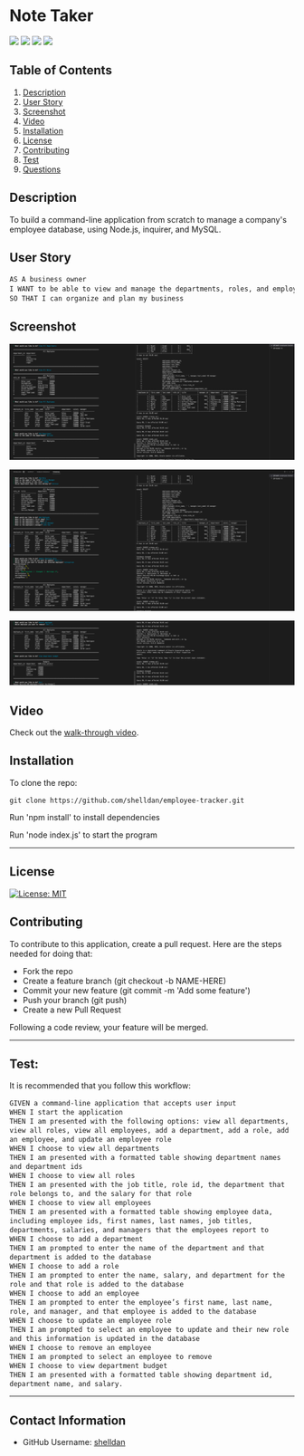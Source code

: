 # Note Taker

<p>
    <img src="https://img.shields.io/badge/-JavaScript-purple" />
    <img src="https://img.shields.io/badge/-Node-green" />
    <img src="https://img.shields.io/badge/-inquirer-blue" />
    <img src="https://img.shields.io/badge/-MySQL-yellow" />
</p>


## Table of Contents
1. [Description](#description)
2. [User Story](#user-story)
3. [Screenshot](#screenshot)
4. [Video](#video)
5. [Installation](#installation)
6. [License](#license)
7. [Contributing](#contributing)
8. [Test](#test)
9. [Questions](#contact-information)

## Description
To build a command-line application from scratch to manage a company's employee database, using Node.js, inquirer, and MySQL. 

## User Story
```md
AS A business owner
I WANT to be able to view and manage the departments, roles, and employees in my company
SO THAT I can organize and plan my business
```

## Screenshot
![](assets/screenshot-1.png)

![](assets/screenshot-2.png)

![](assets/screenshot-3.png)

## Video
Check out the [walk-through video](https://drive.google.com/file/d/16irVHKnwhGI9ElGUJyabWoP_k2vuarCg/view?usp=sharing).

## Installation
To clone the repo:
```
git clone https://github.com/shelldan/employee-tracker.git
``` 
Run 'npm install' to install dependencies

Run 'node index.js' to start the program

---

## License
[![License: MIT](https://img.shields.io/badge/License-MIT-blue.svg)](https://opensource.org/licenses/MIT) 

## Contributing 
To contribute to this application, create a pull request.
Here are the steps needed for doing that:
- Fork the repo
- Create a feature branch (git checkout -b NAME-HERE)
- Commit your new feature (git commit -m 'Add some feature')
- Push your branch (git push)
- Create a new Pull Request

Following a code review, your feature will be merged.

---

## Test:
It is recommended that you follow this workflow:

```
GIVEN a command-line application that accepts user input
WHEN I start the application
THEN I am presented with the following options: view all departments, view all roles, view all employees, add a department, add a role, add an employee, and update an employee role
WHEN I choose to view all departments
THEN I am presented with a formatted table showing department names and department ids
WHEN I choose to view all roles
THEN I am presented with the job title, role id, the department that role belongs to, and the salary for that role
WHEN I choose to view all employees
THEN I am presented with a formatted table showing employee data, including employee ids, first names, last names, job titles, departments, salaries, and managers that the employees report to
WHEN I choose to add a department
THEN I am prompted to enter the name of the department and that department is added to the database
WHEN I choose to add a role
THEN I am prompted to enter the name, salary, and department for the role and that role is added to the database
WHEN I choose to add an employee
THEN I am prompted to enter the employee’s first name, last name, role, and manager, and that employee is added to the database
WHEN I choose to update an employee role
THEN I am prompted to select an employee to update and their new role and this information is updated in the database 
WHEN I choose to remove an employee
THEN I am prompted to select an employee to remove
WHEN I choose to view department budget
THEN I am presented with a formatted table showing department id, department name, and salary. 
```

---

## Contact Information
* GitHub Username: [shelldan](https://github.com/shelldan)
